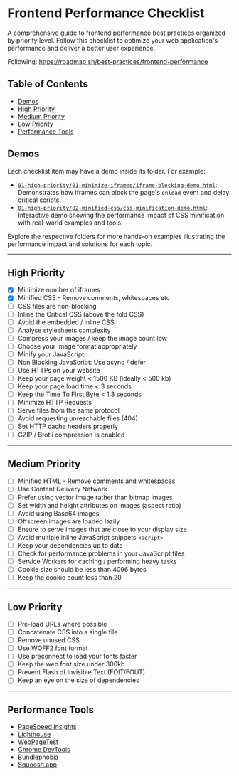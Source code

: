 # Frontend Performance Checklist

A comprehensive guide to frontend performance best practices organized by priority level. Follow this checklist to optimize your web application's performance and deliver a better user experience.

Following: https://roadmap.sh/best-practices/frontend-performance

## Table of Contents

- [Demos](#demos)
- [High Priority](#high-priority)
- [Medium Priority](#medium-priority)
- [Low Priority](#low-priority)
- [Performance Tools](#performance-tools)

## Demos

Each checklist item may have a demo inside its folder. For example:

- [`01-high-priority/01-minimize-iframes/iframe-blocking-demo.html`](./src/01-high-priority/01-minimize-iframes/iframe-blocking-demo.html): Demonstrates how iframes can block the page's `onload` event and delay critical scripts.
- [`01-high-priority/02-minified-css/css-minification-demo.html`](./src/01-high-priority/02-minified-css/css-minification-demo.html): Interactive demo showing the performance impact of CSS minification with real-world examples and tools.

Explore the respective folders for more hands-on examples illustrating the performance impact and solutions for each topic.

---

## High Priority

- [x] Minimize number of iframes
- [x] Minified CSS - Remove comments, whitespaces etc
- [ ] CSS files are non-blocking
- [ ] Inline the Critical CSS (above the fold CSS)
- [ ] Avoid the embedded / inline CSS
- [ ] Analyse stylesheets complexity
- [ ] Compress your images / keep the image count low
- [ ] Choose your image format appropriately
- [ ] Minify your JavaScript
- [ ] Non Blocking JavaScript: Use async / defer
- [ ] Use HTTPs on your website
- [ ] Keep your page weight < 1500 KB (ideally < 500 kb)
- [ ] Keep your page load time < 3 seconds
- [ ] Keep the Time To First Byte < 1.3 seconds
- [ ] Minimize HTTP Requests
- [ ] Serve files from the same protocol
- [ ] Avoid requesting unreachable files (404)
- [ ] Set HTTP cache headers properly
- [ ] GZIP / Brotli compression is enabled

---

## Medium Priority

- [ ] Minified HTML - Remove comments and whitespaces
- [ ] Use Content Delivery Network
- [ ] Prefer using vector image rather than bitmap images
- [ ] Set width and height attributes on images (aspect ratio)
- [ ] Avoid using Base64 images
- [ ] Offscreen images are loaded lazily
- [ ] Ensure to serve images that are close to your display size
- [ ] Avoid multiple inline JavaScript snippets `<script>`
- [ ] Keep your dependencies up to date
- [ ] Check for performance problems in your JavaScript files
- [ ] Service Workers for caching / performing heavy tasks
- [ ] Cookie size should be less than 4096 bytes
- [ ] Keep the cookie count less than 20

---

## Low Priority

- [ ] Pre-load URLs where possible
- [ ] Concatenate CSS into a single file
- [ ] Remove unused CSS
- [ ] Use WOFF2 font format
- [ ] Use preconnect to load your fonts faster
- [ ] Keep the web font size under 300kb
- [ ] Prevent Flash of Invisible Text (FOIT/FOUT)
- [ ] Keep an eye on the size of dependencies

---

## Performance Tools

- [PageSpeed Insights](https://pagespeed.web.dev/)
- [Lighthouse](https://developer.chrome.com/docs/lighthouse/overview/)
- [WebPageTest](https://www.webpagetest.org/)
- [Chrome DevTools](https://developer.chrome.com/docs/devtools/)
- [Bundlephobia](https://bundlephobia.com/)
- [Squoosh.app](https://squoosh.app/)
